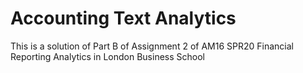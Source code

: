 # Accounting Text Analytics
This is a solution of Part B of Assignment 2 of AM16 SPR20 Financial Reporting Analytics in London Business School
